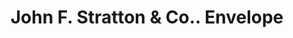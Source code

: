 ---
doi: 10.7916/D8ZW2XZ5
date_other: '1883'
date_other_textual: '1883'
form: printed ephemera
genre:
- Envelopes
name:
- John F. Stratton & Co.
object_in_context_url: https://biggert.cul.columbia.edu/items/view/ave_biggert_01033
subject_hierarchical_geographic:
- New York, New York, United States
subject_name:
- John F. Stratton & Co.
title: John F. Stratton & Co.. Envelope
sort_title: John F. Stratton & Co.. Envelope
call_number: ave_biggert_01033
coordinates:
- 40.71277777777778,-74.00583333333333
pid: ave_biggert_01033
identifiers: ave_biggert_01033
thumbnail: https://derivativo-1.library.columbia.edu/iiif/2/ldpd:344312/full/!256,256/0/native.jpg
permalink: "/biggert/ave_biggert_01033/"
layout: iiif-image-page
---